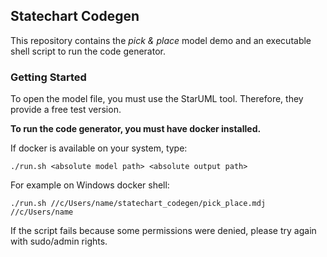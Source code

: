 ## Statechart Codegen

This repository contains the *pick & place* model demo and an executable shell script to run the code generator.

### Getting Started

To open the model file, you must use the StarUML tool. Therefore, they provide a free test version.

**To run the code generator, you must have docker installed.**

If docker is available on your system, type:
```
./run.sh <absolute model path> <absolute output path>
```
For example on Windows docker shell:
```
./run.sh //c/Users/name/statechart_codegen/pick_place.mdj //c/Users/name
```

If the script fails because some permissions were denied, please try again with sudo/admin rights.
